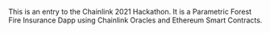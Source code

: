 This is an entry to the Chainlink 2021 Hackathon. It is a Parametric Forest Fire Insurance Dapp using Chainlink Oracles and Ethereum Smart Contracts.
